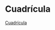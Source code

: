 # Cuadrícula

[Cuadrícula](https://gitter.im/vue-element-admin/discuss)

<script>
export default {
  mounted () {
    window.open('https://gitter.im/vue-element-admin/discuss')
  }
}
</script>
